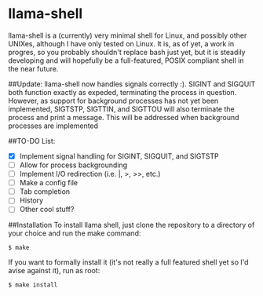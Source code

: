# llama-shell
llama-shell is a (currently) very minimal shell for Linux, and possibly other
UNIXes, although I have only tested on Linux. It is, as of yet, a work in
progres, so you probably shouldn't replace bash just yet, but it is steadily
developing and will hopefully be a full-featured, POSIX compliant shell in the
near future.

##Update:
llama-shell now handles signals correctly :). SIGINT and SIGQUIT both function
exactly as expeded, terminating the process in question. However, as support
for background processes has not yet been implemented, SIGTSTP, SIGTTIN, and
SIGTTOU will also terminate the process and print a message. This will be
addressed when background processes are implemented

##TO-DO List:
- [x] Implement signal handling for SIGINT, SIGQUIT, and SIGTSTP
- [ ] Allow for process backgrounding
- [ ] Implement I/O redirection (i.e. |, >, >>, etc.)
- [ ] Make a config file
- [ ] Tab completion
- [ ] History
- [ ] Other cool stuff?

##Installation
To install llama shell, just clone the repository to a directory of your choice
and run the make command:
```
$ make
```
If you want to formally install it (it's not really a full featured shell yet
so I'd avise against it), run as root:
```
$ make install
```
